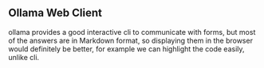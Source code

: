 ## Ollama Web Client

ollama provides a good interactive cli to communicate with forms,
but most of the answers are in Markdown format,
so displaying them in the browser would definitely be better, 
for example we can highlight the code easily, unlike cli.
